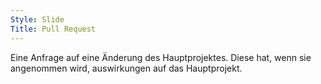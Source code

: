 ```yaml
---
Style: Slide
Title: Pull Request
---
```

Eine Anfrage auf eine Änderung des Hauptprojektes. Diese hat, wenn sie angenommen wird, auswirkungen auf das Hauptprojekt.
